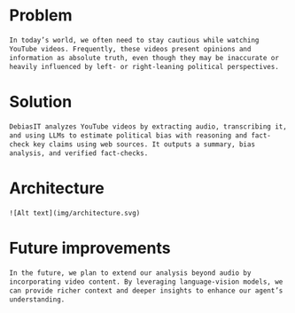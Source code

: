 # Problem
    In today’s world, we often need to stay cautious while watching YouTube videos. Frequently, these videos present opinions and information as absolute truth, even though they may be inaccurate or heavily influenced by left- or right-leaning political perspectives.
# Solution
    DebiasIT analyzes YouTube videos by extracting audio, transcribing it, and using LLMs to estimate political bias with reasoning and fact-check key claims using web sources. It outputs a summary, bias analysis, and verified fact-checks.


# Architecture
    ![Alt text](img/architecture.svg)


# Future improvements
    In the future, we plan to extend our analysis beyond audio by incorporating video content. By leveraging language-vision models, we can provide richer context and deeper insights to enhance our agent’s understanding.
